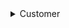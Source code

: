 <details>
**<summary>Customer</summary>**

 Customer is the key component of any business. This database can contain following details about customers:
  + Name
  + Contact number
  + Address
  + Measurements for their custom orders
  + Orders placed by the customer
</details>


